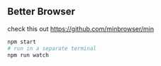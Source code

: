 ## Better Browser

check this out https://github.com/minbrowser/min

```bash
npm start
# run in a separate terminal
npm run watch
```
